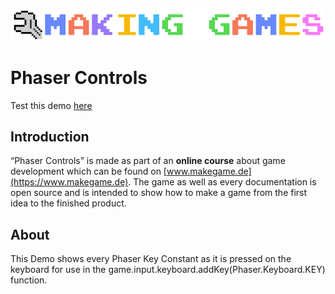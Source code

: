 ![logo](https://raw.githubusercontent.com/Grenzfrei/makegame-phaser-tutorial/master/logo.gif)

# Phaser Controls

Test this demo [here](http://www.makegame.de/demos/phaser-controls/)

## Introduction

“Phaser Controls” is made as part of an **online course** about game development which can be found on [www.makegame.de](https://www.makegame.de). The game as well as every documentation is open source and is intended  to show how to make a game from the first idea to the finished product.

## About

This Demo shows every Phaser Key Constant as it is pressed on the keyboard for use in the 
    game.input.keyboard.addKey(Phaser.Keyboard.KEY) 
function.





























